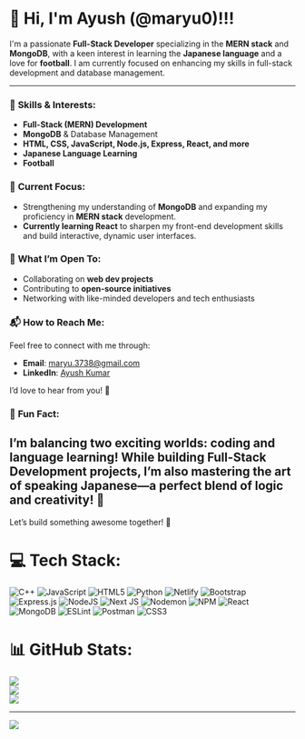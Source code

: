 # 👋 Hi, I'm Ayush (@maryu0)!!!

I'm a passionate **Full-Stack Developer** specializing in the **MERN stack** and **MongoDB**, with a keen interest in learning the **Japanese language** and a love for **football**. I am currently focused on enhancing my skills in full-stack development and database management.

---

### 🔹 **Skills & Interests:**
- **Full-Stack (MERN) Development**
- **MongoDB** & Database Management
- **HTML, CSS, JavaScript, Node.js, Express, React, and more**
- **Japanese Language Learning**
- **Football**

### 🔹 **Current Focus:**
- Strengthening my understanding of **MongoDB** and expanding my proficiency in **MERN stack** development.
- **Currently learning React** to sharpen my front-end development skills and build interactive, dynamic user interfaces.


### 🔹 **What I’m Open To:**
- Collaborating on **web dev projects**
- Contributing to **open-source initiatives**
- Networking with like-minded developers and tech enthusiasts

### 📬 **How to Reach Me:**

Feel free to connect with me through:

- **Email**: [maryu.3738@gmail.com](mailto:maryu.3738@gmail.com)  
- **LinkedIn**: [Ayush Kumar](https://www.linkedin.com/in/ayush-kumar-ab8a3a2ab/)  

I’d love to hear from you! 🌟

### 🔹 **Fun Fact:**
I’m balancing two exciting worlds: coding and language learning! While building Full-Stack Development projects, I’m also mastering the art of speaking Japanese—a perfect blend of logic and creativity! 🎯
---

Let’s build something awesome together! 🚀

# 💻 Tech Stack:
![C++](https://img.shields.io/badge/c++-%2300599C.svg?style=for-the-badge&logo=c%2B%2B&logoColor=white) ![JavaScript](https://img.shields.io/badge/javascript-%23323330.svg?style=for-the-badge&logo=javascript&logoColor=%23F7DF1E) ![HTML5](https://img.shields.io/badge/html5-%23E34F26.svg?style=for-the-badge&logo=html5&logoColor=white) ![Python](https://img.shields.io/badge/python-3670A0?style=for-the-badge&logo=python&logoColor=ffdd54) ![Netlify](https://img.shields.io/badge/netlify-%23000000.svg?style=for-the-badge&logo=netlify&logoColor=#00C7B7) ![Bootstrap](https://img.shields.io/badge/bootstrap-%238511FA.svg?style=for-the-badge&logo=bootstrap&logoColor=white) ![Express.js](https://img.shields.io/badge/express.js-%23404d59.svg?style=for-the-badge&logo=express&logoColor=%2361DAFB) ![NodeJS](https://img.shields.io/badge/node.js-6DA55F?style=for-the-badge&logo=node.js&logoColor=white) ![Next JS](https://img.shields.io/badge/Next-black?style=for-the-badge&logo=next.js&logoColor=white) ![Nodemon](https://img.shields.io/badge/NODEMON-%23323330.svg?style=for-the-badge&logo=nodemon&logoColor=%BBDEAD) ![NPM](https://img.shields.io/badge/NPM-%23CB3837.svg?style=for-the-badge&logo=npm&logoColor=white) ![React](https://img.shields.io/badge/react-%2320232a.svg?style=for-the-badge&logo=react&logoColor=%2361DAFB) ![MongoDB](https://img.shields.io/badge/MongoDB-%234ea94b.svg?style=for-the-badge&logo=mongodb&logoColor=white) ![ESLint](https://img.shields.io/badge/ESLint-4B3263?style=for-the-badge&logo=eslint&logoColor=white) ![Postman](https://img.shields.io/badge/Postman-FF6C37?style=for-the-badge&logo=postman&logoColor=white) ![CSS3](https://img.shields.io/badge/css3-%231572B6.svg?style=for-the-badge&logo=css3&logoColor=white)
# 📊 GitHub Stats:
![](https://github-readme-stats.vercel.app/api?username=maryu0&theme=dark&hide_border=false&include_all_commits=false&count_private=false)<br/>
![](https://nirzak-streak-stats.vercel.app/?user=maryu0&theme=dark&hide_border=false)<br/>
![](https://github-readme-stats.vercel.app/api/top-langs/?username=maryu0&theme=dark&hide_border=false&include_all_commits=false&count_private=false&layout=compact)

---
[![](https://visitcount.itsvg.in/api?id=maryu0&icon=0&color=0)](https://visitcount.itsvg.in)

<!-- Proudly created with GPRM ( https://gprm.itsvg.in ) -->
